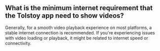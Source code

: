 ## What is the minimum internet requirement that the Tolstoy app need to show videos?

Generally, for a smooth video playback experience on most platforms, a stable internet connection is recommended. If you're experiencing issues with video loading or playback, it might be related to internet speed or connectivity. 